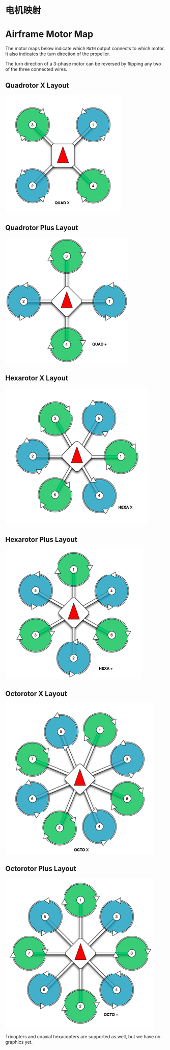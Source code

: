 # 电机映射

# Airframe Motor Map

The motor maps below indicate which `MAIN` output connects to which motor. It also indicates the turn direction of the propeller.

<aside class="tip">
The turn direction of a 3-phase motor can be reversed by flipping any two of the three connected wires.
</aside>

## Quadrotor X Layout

![Quadrotor X Layout](../pictures/motor_map/quadrotor_x_assignment.png)

## Quadrotor Plus Layout

![Quadrotor Plus Layout](../pictures/motor_map/quadrotor_plus_assignment.png)

## Hexarotor X Layout

![Hexarotor X Layout](../pictures/motor_map/hexarotor_x_assignment.png)

## Hexarotor Plus Layout

![Hexarotor Plus Layout](../pictures/motor_map/hexarotor_plus_assignment.png)

## Octorotor X Layout

![Octorotor X Layout](../pictures/motor_map/octorotor_x_assignment.png)

## Octorotor Plus Layout

![Octorotor Plus Layout](../pictures/motor_map/octorotor_plus_assignment.png)

<aside class="todo">
Tricopters and coaxial hexacopters are supported as well, but we have no graphics yet.
</aside>